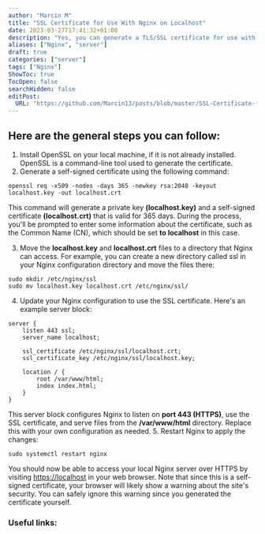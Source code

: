 ```yaml
---
author: "Marcin M"
title: "SSL Certificate for Use With Nginx on Localhost"
date: 2023-03-27T17:41:32+01:00
description: "Yes, you can generate a TLS/SSL certificate for use with Nginx on localhost. "
aliases: ["Nginx", "server"]
draft: true
categories: ["server"]
tags: ["Nginx"]
ShowToc: true
TocOpen: false
searchHidden: false
editPost:
  URL: "https://github.com/Marcin13/posts/blob/master/SSL-Certificate-for-Use-With-Nginx-on-Localhost.md"
---
```

## Here are the general steps you can follow:
1. Install OpenSSL on your local machine, if it is not already installed. OpenSSL is a command-line tool used to generate the certificate.
2. Generate a self-signed certificate using the following command:

```shell
openssl req -x509 -nodes -days 365 -newkey rsa:2048 -keyout localhost.key -out localhost.crt

```
This command will generate a private key **(localhost.key)** and a self-signed certificate **(localhost.crt)** that is valid for
365 days. During the process, you'll be prompted to enter some information about the certificate, such as the Common Name (CN),
which should be set **to localhost** in this case.

3. Move the **localhost.key** and **localhost.crt** files to a directory that Nginx can access. For example, you can create a new 
directory called ssl in your Nginx configuration directory and move the files there:

```shell
sudo mkdir /etc/nginx/ssl
sudo mv localhost.key localhost.crt /etc/nginx/ssl/

```
4. Update your Nginx configuration to use the SSL certificate. Here's an example server block:
```nginx configuration
server {
    listen 443 ssl;
    server_name localhost;

    ssl_certificate /etc/nginx/ssl/localhost.crt;
    ssl_certificate_key /etc/nginx/ssl/localhost.key;

    location / {
        root /var/www/html;
        index index.html;
    }
}

```
This server block configures Nginx to listen on **port 443 (HTTPS)**, use the SSL certificate, and serve files from the **/var/www/html** directory.
Replace this with your own configuration as needed.
5. Restart Nginx to apply the changes:
```shell
sudo systemctl restart nginx

```
You should now be able to access your local Nginx server over HTTPS by visiting [https://localhost](https://localhost) in your web browser.
Note that since this is a self-signed certificate, your browser will likely show a warning about the site's security. 
You can safely ignore this warning since you generated the certificate yourself.

[//]: # (![Screenshot.png]&#40;http://marcinmitruk.link/img/SSL-Certificate-for-Use-With-Nginx-on-Localhost/Screenshot1.png&#41;)






### Useful links:

